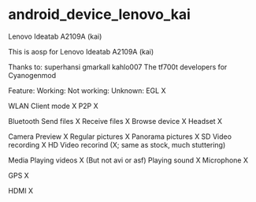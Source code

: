 android_device_lenovo_kai
=========================

Lenovo Ideatab A2109A (kai)

This is aosp for Lenovo Ideatab A2109A (kai)

Thanks to:
superhansi
gmarkall
kahlo007
The tf700t developers for Cyanogenmod

Feature:		Working:	Not working:	Unknown:
EGL			X

WLAN
  Client mode   	X
  P2P					X

Bluetooth
  Send files		X
  Receive files 	X
  Browse device						X
  Headset						X

Camera
  Preview		X
  Regular pictures	X
  Panorama pictures					X
  SD Video recording	X
  HD Video recorind     (X; same as stock, much stuttering)

Media
  Playing videos	X (But not avi or asf)
  Playing sound		X
  Microphone		X

GPS			X

HDMI							X

